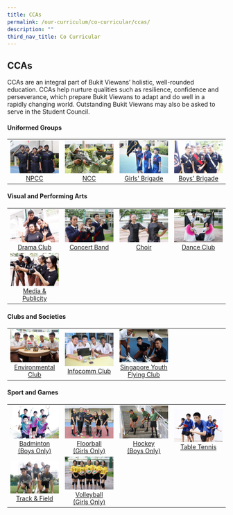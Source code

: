 ```yaml
---
title: CCAs
permalink: /our-curriculum/co-curricular/ccas/
description: ""
third_nav_title: Co Curricular
---
```

## CCAs

CCAs are an integral part of Bukit Viewans’ holistic, well-rounded education. CCAs help nurture qualities such as resilience, confidence and perseverance, which prepare Bukit Viewans to adapt and do well in a rapidly changing world. Outstanding Bukit Viewans may also be asked to serve in the Student Council.

#### Uniformed Groups

<table>
	<tr>
		<td width="25%">
			<a href="/ccas/Uniformed-Groups/npcc/">
				<img src="/images/npcc.jpg"/> <center> NPCC </center>
			</a>
		</td>
		<td width="25%">
			<a href="/ccas/Uniformed-Groups/ncc/">
				<img src="/images/ncc.jpg"/> <center> NCC </center>
			</a>
		</td>
		<td width="25%">
			<a href="/ccas/Uniformed-Groups/gb/">
				<img src="/images/girl%20brigade.jpg"/> <center> Girls' Brigade </center>
			</a>
		</td>
		<td>
			<a href="/our-curriculum/co-curricular/ccas/uniformed-groups/boys-brigade">
				<img src="/images/boy%20brigade.jpg"/> <center> Boys' Brigade </center>
			</a>
		</td>
	</tr>
</table>

#### Visual and Performing Arts

<table>
		<tr>
		<td width="25%">
			<a href="/our-curriculum/co-curricular/ccas/visual-and-performing-arts/drama-club">
				<img src="/images/drama.jpg"/> <center> Drama Club </center>
			</a>
		</td>
		<td width="25%">
			<a href="/our-curriculum/co-curricular/ccas/visual-and-performing-arts/concert-band">
				<img src="/images/concert.jpg"/> <center> Concert Band </center>
			</a>
		</td>
		<td width="25%">
			<a href="/our-curriculum/co-curricular/ccas/visual-and-performing-arts/choir">
				<img src="/images/choir.jpg"/> <center> Choir </center>
			</a>
		</td>
		<td width="25%">
			<a href="/our-curriculum/co-curricular/ccas/visual-and-performing-arts/dance-club">
				<img src="/images/dance.jpg"/> <center> Dance Club </center>
			</a>
		</td>
	</tr>
	<tr>
		<td width="25%">
			<a href="/our-curriculum/co-curricular/ccas/visual-and-performing-arts/media-n-publicity">
				<img src="/images/media.jpg"/> <center> Media & Publicity </center>
			</a>
		</td>
		<td width="25%">		</td>
		<td width="25%">  	</td>
		<td width="25%">		</td>
	</tr>
</table>

#### Clubs and Societies 

<table>
	<tr>
		<td width="25%">
			<a href="/our-curriculum/co-curricular/ccas/clubs-and-societies/environmental-club">
				<img src="/images/environmental.jpg"/> <center> Environmental Club </center>
			</a>
		</td>
		<td width="25%">
			<a href="/our-curriculum/co-curricular/ccas/clubs-and-societies/infocomm-club">
				<img src="/images/infocomm.jpg"/> <center> Infocomm Club </center>
			</a>
		</td>
		<td width="25%">
			<a href="/our-curriculum/co-curricular/ccas/clubs-and-societies/singapore-youth-flying-club">
				<img src="/images/youth%20flying.jpg"/> <center> Singapore Youth Flying Club </center>
			</a>
		</td>
		<td width="25%">		</td>
	</tr>
</table>

#### Sport and Games

<table>
	<tr>
		<td width="25%">
			<a href="/our-curriculum/co-curricular/ccas/sport-and-games/badminton">
				<img src="/images/baminton(boy).jpg"/> <center> Badminton <br>(Boys Only) </center>
			</a>
		</td>
		<td width="25%">
			<a href="/our-curriculum/co-curricular/ccas/sport-and-games/floorball">
					<img src="/images/floorball(girl).jpg"/> <center> Floorball <br> (Girls Only) </center>
			</a>
		</td>
		<td width="25%">
			<a href="/our-curriculum/co-curricular/ccas/sport-and-games/hockey">
				<img src="/images/hockey.jpg"/> <center> Hockey <br> (Boys Only) </center>
			</a>
		</td>
		<td width="25%">
			<a href="/our-curriculum/co-curricular/ccas/sport-and-games/table-tennis">
				<img src="/images/table%20tennis.jpg"/> <center> Table Tennis </center>
			</a>
		</td>
	</tr>
	<tr>
		<td width="25%">
			<a href="/our-curriculum/co-curricular/ccas/sport-and-games/track-n-field">
				<img src="/images/track%20n%20field.jpg"/> <center> Track & Field </center>
			</a>
		</td>
		<td width="25%">
			<a href="/our-curriculum/co-curricular/ccas/sport-and-games/volleyball">
				<img src="/images/volleyball(girl).jpg"/> <center> Volleyball <br> (Girls Only) </center>
			</a>
		</td>
		<td width="25%">		</td>
		<td width="25%">		</td>
	</tr>